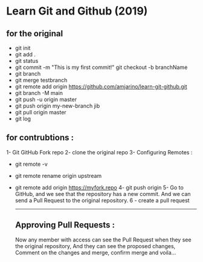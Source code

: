 # Learn Git and Github (2019)

## for the original

- git init
- git add .
- git status
- git commit -m "This is my first commit!"
  git checkout -b branchName
- git branch
- git merge testbranch
- git remote add origin https://github.com/amjarino/learn-git-github.git
- git branch -M main
- git push -u origin master
- git push origin my-new-branch
  jib
- git pull origin master
- git log

## for contrubtions :

1- Git GitHub Fork repo
2- clone the original repo
3- Configuring Remotes :

- git remote -v
- git remote rename origin upstream
- git remote add origin https://myfork.repo
  4- git push origin
  5- Go to GitHub, and we see that the repository has a new commit. And we can send a Pull Request to the original repository.
  6 - create a pull request

  ***

  ## Approving Pull Requests :

  Now any member with access can see the Pull Request when they see the original repository, And they can see the proposed changes, Comment on the changes and merge, confirm merge and voila...
